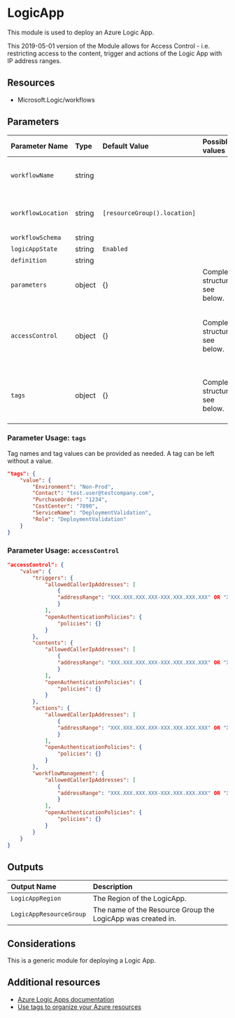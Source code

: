 # LogicApp

This module is used to deploy an Azure Logic App.

This 2019-05-01 version of the Module allows for Access Control - i.e. restricting access to the content, trigger and actions of the Logic App with IP address ranges. 

## Resources

- Microsoft.Logic/workflows

## Parameters

| Parameter Name | Type | Default Value | Possible values | Description |
| :-             | :-   | :-            | :-              | :-          |
| `workflowName` | string | | | Required. Name of the workflow.
| `workflowLocation` | string | `[resourceGroup().location]` | | Optional. Location for all resources.
| `workflowSchema` | string | | | Required.
| `logicAppState` | string | `Enabled` | | Optional.
| `definition` | string | | | Optional.
| `parameters` | object | {} | Complex structure, see below. | Optional.
| `accessControl` | object | {} | Complex structure, see below. | Optional. The access control to the Logic App based on IP Ranges
| `tags` | object | {} | Complex structure, see below. | Optional. Tags of the Virtual Network Gateway resource.

### Parameter Usage: `tags`

Tag names and tag values can be provided as needed. A tag can be left without a value.

```json
"tags": {
    "value": {
        "Environment": "Non-Prod",
        "Contact": "test.user@testcompany.com",
        "PurchaseOrder": "1234",
        "CostCenter": "7890",
        "ServiceName": "DeploymentValidation",
        "Role": "DeploymentValidation"
    }
}
```

### Parameter Usage: `accessControl`

```json
"accessControl": {
    "value": {
        "triggers": {
            "allowedCallerIpAddresses": [
                {
                "addressRange": "XXX.XXX.XXX.XXX-XXX.XXX.XXX.XXX" OR "XXX.XXX.XXX.XXX/XX"
                }
            ],
            "openAuthenticationPolicies": {
                "policies": {}
            }
        },
        "contents": {
            "allowedCallerIpAddresses": [
                {
                "addressRange": "XXX.XXX.XXX.XXX-XXX.XXX.XXX.XXX" OR "XXX.XXX.XXX.XXX/XX"
                }
            ],
            "openAuthenticationPolicies": {
                "policies": {}
            }
        },
        "actions": {
            "allowedCallerIpAddresses": [
                {
                "addressRange": "XXX.XXX.XXX.XXX-XXX.XXX.XXX.XXX" OR "XXX.XXX.XXX.XXX/XX"
                }
            ],
            "openAuthenticationPolicies": {
                "policies": {}
            }
        },
        "workflowManagement": {
            "allowedCallerIpAddresses": [
                {
                "addressRange": "XXX.XXX.XXX.XXX-XXX.XXX.XXX.XXX" OR "XXX.XXX.XXX.XXX/XX"
                }
            ],
            "openAuthenticationPolicies": {
                "policies": {}
            }
        }
    }
}
```

## Outputs

| Output Name | Description |
| :- | :- |
| `LogicAppRegion` | The Region of the LogicApp. |
| `LogicAppResourceGroup` | The name of the Resource Group the LogicApp was created in. |

## Considerations

This is a generic module for deploying a Logic App.

## Additional resources

- [Azure Logic Apps documentation](https://docs.microsoft.com/en-us/azure/logic-apps/)
- [Use tags to organize your Azure resources](https://docs.microsoft.com/en-us/azure/azure-resource-manager/resource-group-using-tags)
